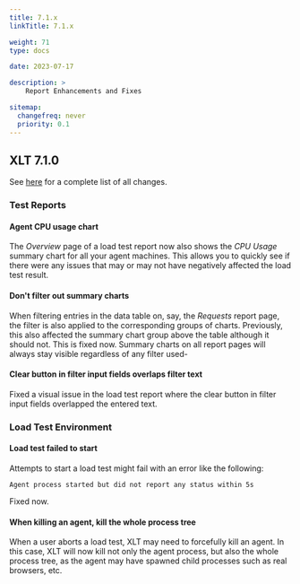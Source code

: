 ```yaml
---
title: 7.1.x
linkTitle: 7.1.x

weight: 71
type: docs

date: 2023-07-17

description: >
    Report Enhancements and Fixes

sitemap:
  changefreq: never
  priority: 0.1
---
```


## XLT 7.1.0

See [here](https://github.com/Xceptance/XLT/milestone/27?closed=1) for a complete list of all changes.


### Test Reports

#### Agent CPU usage chart

The *Overview* page of a load test report now also shows the *CPU Usage* summary chart for all your agent machines. This allows you to quickly see if there were any issues that may or may not have negatively affected the load test result.

#### Don't filter out summary charts

When filtering entries in the data table on, say, the *Requests* report page, the filter is also applied to the corresponding groups of charts. Previously, this also affected the summary chart group above the table although it should not. This is fixed now. Summary charts on all report pages will always stay visible regardless of any filter used-

#### Clear button in filter input fields overlaps filter text

Fixed a visual issue in the load test report where the clear button in filter input fields overlapped the entered text.


### Load Test Environment

#### Load test failed to start

Attempts to start a load test might fail with an error like the following:

```
Agent process started but did not report any status within 5s
```

Fixed now.

#### When killing an agent, kill the whole process tree

When a user aborts a load test, XLT may need to forcefully kill an agent. In this case, XLT will now kill not only the agent process, but also the whole process tree, as the agent may have spawned child processes such as real browsers, etc.
